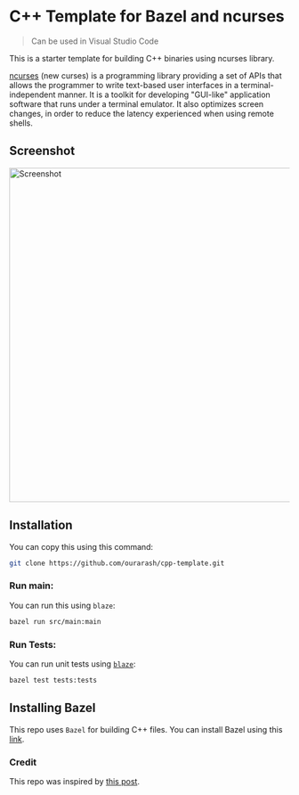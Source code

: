 # C++ Template for Bazel and ncurses

> Can be used in Visual Studio Code

This is a starter template for building C++ binaries using ncurses library.

[ncurses](http://tldp.org/HOWTO/NCURSES-Programming-HOWTO/index.html) (new curses) is a programming library providing a set of APIs that allows the programmer to write text-based user interfaces in a terminal-independent manner. It is a toolkit for developing "GUI-like" application software that runs under a terminal emulator. It also optimizes screen changes, in order to reduce the latency experienced when using remote shells.

## Screenshot

<img alt="Screenshot" src="https://raw.githubusercontent.com/ourarash/ncurses_hello_world/master/screenshot.gif" width="600">

## Installation

You can copy this using this command:

```bash
git clone https://github.com/ourarash/cpp-template.git
```


### Run main:

You can run this using `blaze`:

```bash
bazel run src/main:main
```

### Run Tests:

You can run unit tests using [`blaze`](installing-bazel):

```bash
bazel test tests:tests
```

## Installing Bazel

This repo uses `Bazel` for building C++ files.
You can install Bazel using this [link](https://docs.bazel.build/versions/master/install.html).

### Credit

This repo was inspired by [this post](https://www.ratanparai.com/c++/writing-unit-tests-with-bazel/).

